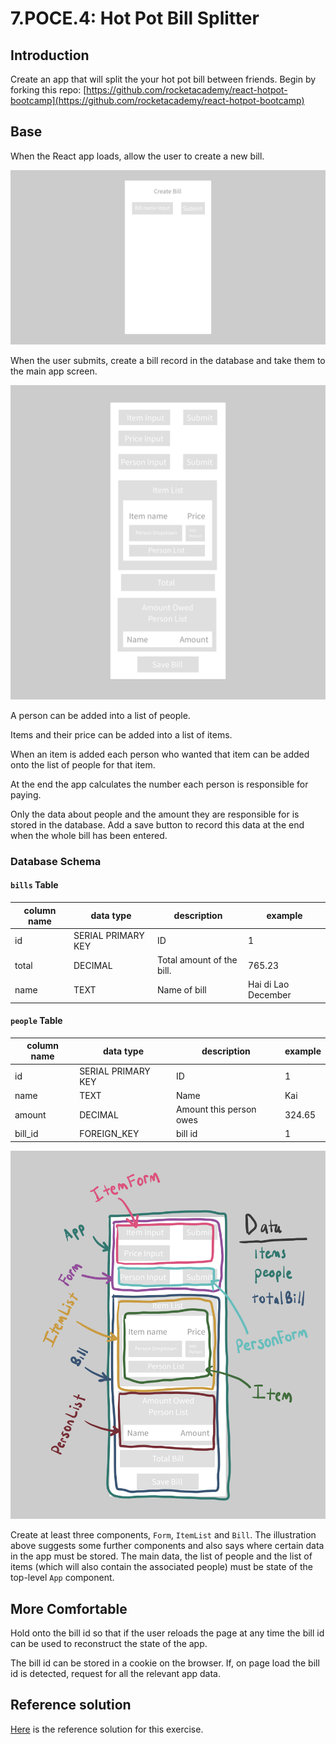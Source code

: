 # 7.POCE.4: Hot Pot Bill Splitter

## Introduction

Create an app that will split the your hot pot bill between friends. Begin by forking this repo: [https://github.com/rocketacademy/react-hotpot-bootcamp](https://github.com/rocketacademy/react-hotpot-bootcamp)

## Base

When the React app loads, allow the user to create a new bill.

![](../../.gitbook/assets/IMG_0050.jpg)

When the user submits, create a bill record in the database and take them to the main app screen.

![](../../.gitbook/assets/IMG_0052.jpg)

A person can be added into a list of people.

Items and their price can be added into a list of items.

When an item is added each person who wanted that item can be added onto the list of people for that item.

At the end the app calculates the number each person is responsible for paying.

Only the data about people and the amount they are responsible for is stored in the database. Add a save button to record this data at the end when the whole bill has been entered.

### Database Schema

#### `bills` Table

| column name | data type          | description               | example             |
| ----------- | ------------------ | ------------------------- | ------------------- |
| id          | SERIAL PRIMARY KEY | ID                        | 1                   |
| total       | DECIMAL            | Total amount of the bill. | 765.23              |
| name        | TEXT               | Name of bill              | Hai di Lao December |

#### **`people` Table**

| column name | data type          | description             | example |
| ----------- | ------------------ | ----------------------- | ------- |
| id          | SERIAL PRIMARY KEY | ID                      | 1       |
| name        | TEXT               | Name                    | Kai     |
| amount      | DECIMAL            | Amount this person owes | 324.65  |
| bill_id     | FOREIGN_KEY        | bill id                 | 1       |

![](<../../.gitbook/assets/Hotpot (3).jpg>)

Create at least three components, `Form`, `ItemList` and `Bill`. The illustration above suggests some further components and also says where certain data in the app must be stored. The main data, the list of people and the list of items (which will also contain the associated people) must be state of the top-level `App` component.

## More Comfortable

Hold onto the bill id so that if the user reloads the page at any time the bill id can be used to reconstruct the state of the app.

The bill id can be stored in a cookie on the browser. If, on page load the bill id is detected, request for all the relevant app data.

## Reference solution

[Here](https://github.com/rocketacademy/react-hotpot-bootcamp/tree/solution) is the reference solution for this exercise.
